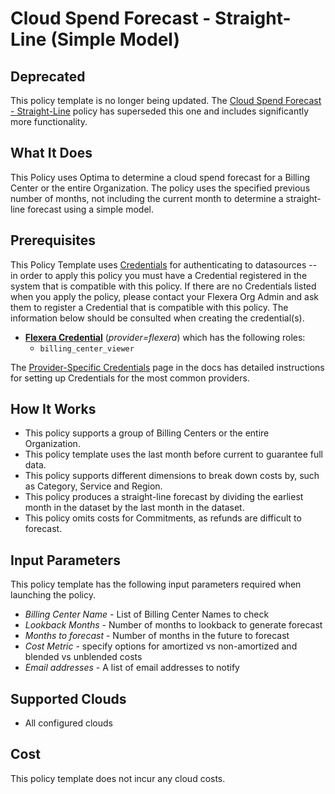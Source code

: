 # Cloud Spend Forecast - Straight-Line (Simple Model)

## Deprecated

This policy template is no longer being updated. The [Cloud Spend Forecast - Straight-Line](https://github.com/flexera-public/policy_templates/tree/master/cost/flexera/cco/forecasting/straight_line_forecast/) policy has superseded this one and includes significantly more functionality.

## What It Does

This Policy uses Optima to determine a cloud spend forecast for a Billing Center or the entire Organization. The policy uses the specified previous number of months, not including the current month to determine a straight-line forecast using a simple model.

## Prerequisites

This Policy Template uses [Credentials](https://docs.flexera.com/flexera/EN/Automation/ManagingCredentialsExternal.htm) for authenticating to datasources -- in order to apply this policy you must have a Credential registered in the system that is compatible with this policy. If there are no Credentials listed when you apply the policy, please contact your Flexera Org Admin and ask them to register a Credential that is compatible with this policy. The information below should be consulted when creating the credential(s).

- [**Flexera Credential**](https://docs.flexera.com/flexera/EN/Automation/ProviderCredentials.htm) (*provider=flexera*) which has the following roles:
  - `billing_center_viewer`

The [Provider-Specific Credentials](https://docs.flexera.com/flexera/EN/Automation/ProviderCredentials.htm) page in the docs has detailed instructions for setting up Credentials for the most common providers.

## How It Works

- This policy supports a group of Billing Centers or the entire Organization.
- This policy template uses the last month before current to guarantee full data.
- This policy supports different dimensions to break down costs by, such as Category, Service and Region.
- This policy produces a straight-line forecast by dividing the earliest month in the dataset by the last month in the dataset.
- This policy omits costs for Commitments, as refunds are difficult to forecast.

## Input Parameters

This policy template has the following input parameters required when launching the policy.

- *Billing Center Name* - List of Billing Center Names to check
- *Lookback Months* - Number of months to lookback to generate forecast
- *Months to forecast* - Number of months in the future to forecast
- *Cost Metric* - specify options for amortized vs non-amortized and blended vs unblended costs
- *Email addresses* - A list of email addresses to notify

## Supported Clouds

- All configured clouds

## Cost

This policy template does not incur any cloud costs.
